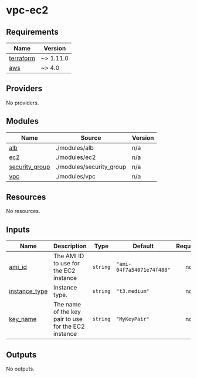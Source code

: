 # vpc-ec2
<!-- BEGIN_TF_DOCS -->
## Requirements

| Name | Version |
|------|---------|
| <a name="requirement_terraform"></a> [terraform](#requirement\_terraform) | ~> 1.11.0 |
| <a name="requirement_aws"></a> [aws](#requirement\_aws) | ~> 4.0 |

## Providers

No providers.

## Modules

| Name | Source | Version |
|------|--------|---------|
| <a name="module_alb"></a> [alb](#module\_alb) | ./modules/alb | n/a |
| <a name="module_ec2"></a> [ec2](#module\_ec2) | ./modules/ec2 | n/a |
| <a name="module_security_group"></a> [security\_group](#module\_security\_group) | ./modules/security_group | n/a |
| <a name="module_vpc"></a> [vpc](#module\_vpc) | ./modules/vpc | n/a |

## Resources

No resources.

## Inputs

| Name | Description | Type | Default | Required |
|------|-------------|------|---------|:--------:|
| <a name="input_ami_id"></a> [ami\_id](#input\_ami\_id) | The AMI ID to use for the EC2 instance | `string` | `"ami-04f7a54071e74f488"` | no |
| <a name="input_instance_type"></a> [instance\_type](#input\_instance\_type) | Instance type. | `string` | `"t3.medium"` | no |
| <a name="input_key_name"></a> [key\_name](#input\_key\_name) | The name of the key pair to use for the EC2 instance | `string` | `"MyKeyPair"` | no |

## Outputs

No outputs.
<!-- END_TF_DOCS -->